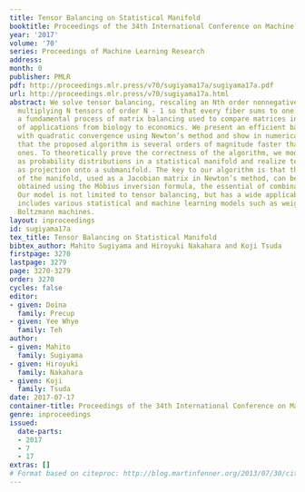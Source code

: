 ```yaml
---
title: Tensor Balancing on Statistical Manifold
booktitle: Proceedings of the 34th International Conference on Machine Learning
year: '2017'
volume: '70'
series: Proceedings of Machine Learning Research
address: 
month: 0
publisher: PMLR
pdf: http://proceedings.mlr.press/v70/sugiyama17a/sugiyama17a.pdf
url: http://proceedings.mlr.press/v70/sugiyama17a.html
abstract: We solve tensor balancing, rescaling an Nth order nonnegative tensor by
  multiplying N tensors of order N - 1 so that every fiber sums to one. This generalizes
  a fundamental process of matrix balancing used to compare matrices in a wide range
  of applications from biology to economics. We present an efficient balancing algorithm
  with quadratic convergence using Newton’s method and show in numerical experiments
  that the proposed algorithm is several orders of magnitude faster than existing
  ones. To theoretically prove the correctness of the algorithm, we model tensors
  as probability distributions in a statistical manifold and realize tensor balancing
  as projection onto a submanifold. The key to our algorithm is that the gradient
  of the manifold, used as a Jacobian matrix in Newton’s method, can be analytically
  obtained using the Möbius inversion formula, the essential of combinatorial mathematics.
  Our model is not limited to tensor balancing, but has a wide applicability as it
  includes various statistical and machine learning models such as weighted DAGs and
  Boltzmann machines.
layout: inproceedings
id: sugiyama17a
tex_title: Tensor Balancing on Statistical Manifold
bibtex_author: Mahito Sugiyama and Hiroyuki Nakahara and Koji Tsuda
firstpage: 3270
lastpage: 3279
page: 3270-3279
order: 3270
cycles: false
editor:
- given: Doina
  family: Precup
- given: Yee Whye
  family: Teh
author:
- given: Mahito
  family: Sugiyama
- given: Hiroyuki
  family: Nakahara
- given: Koji
  family: Tsuda
date: 2017-07-17
container-title: Proceedings of the 34th International Conference on Machine Learning
genre: inproceedings
issued:
  date-parts:
  - 2017
  - 7
  - 17
extras: []
# Format based on citeproc: http://blog.martinfenner.org/2013/07/30/citeproc-yaml-for-bibliographies/
---
```

